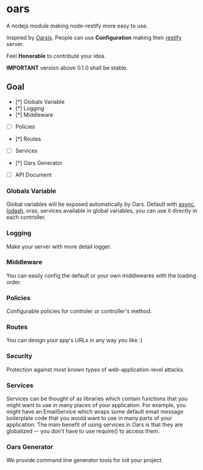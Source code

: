 # oars
A nodejs module making node-restify more easy to use.

Inspired by [Oarsjs](http://oarsjs.org). People can use **Configuration** making their [restify](http://restifyjs.com) server.

Feel **Honorable** to contribute your idea.

**IMPORTANT** version above 0.1.0 shall be stable.

## Goal

- [*] Globals Variable
- [*] Logging
- [*] Middleware
- [ ] Policies
- [*] Routes
- [ ] Services
- [*] Oars Generator 
- [ ] API Document

### Globals Variable

Global variables will be exposed automatically by Oars. Default with [async](), [lodash](), oras, services available in global variables, you can use it directly in each controller.

### Logging

Make your server with more detail logger.

### Middleware

You can easily config the default or your own middlewares with the loading order.

### Policies

Configurable policies for controler or controller's method.

### Routes

You can design your app's URLs in any way you like :)

### Security

Protection against most known types of web-application-level attacks.

### Services

Services can be thought of as libraries which contain functions that you might want to use in many places of your application. For example, you might have an EmailService which wraps some default email message boilerplate code that you would want to use in many parts of your application. The main benefit of using services in Oars is that they are globalized -- you don't have to use require() to access them.

### Oars Generator

We provide command line generator tools for init your project.



